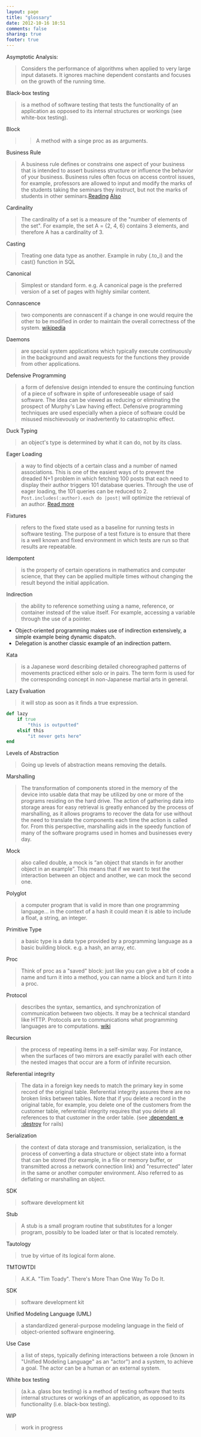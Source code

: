 ```yaml
---
layout: page
title: "glossary"
date: 2012-10-16 10:51
comments: false
sharing: true
footer: true
---
```


Asymptotic Analysis:
>Considers the performance of algorithms when applied to very large input datasets. It ignores machine dependent constants and focuses on the growth of the running time.

Black-box testing
>is a method of software testing that tests the functionality of an application as opposed to its internal structures or workings (see white-box testing).

Block
>>A method with a singe proc as as arguments.

Business Rule
>A business rule defines or constrains one aspect of your business that is intended to assert business structure or influence the behavior of your business.  Business rules often focus on access control issues, for example, professors are allowed to input and modify the marks of the students taking the seminars they instruct, but not the marks of students in other seminars.[Reading](http://www.agilemodeling.com/artifacts/businessRule.htm)
[Also](http://www.businessrulesgroup.org/first_paper/br01c1.htm) 

Cardinality
>The cardinality of a set is a measure of the "number of elements of the set". For example, the set A = {2, 4, 6} contains 3 elements, and therefore A has a cardinality of 3.

Casting
>Treating one data type as another. Example in ruby (.to_i) and the cast() function in SQL

Canonical
>Simplest or standard form. e.g. A canonical page is the preferred version of a set of pages with highly similar content.

Connascence
>two components are connascent if a change in one would require the other to be modified in order to maintain the overall correctness of the system. [wikipedia](http://en.wikipedia.org/wiki/Connascence_(computer_programming))

Daemons
>are special system applications which typically execute continuously in the background and await requests for the functions they provide from other applications. 

Defensive Programming
>a form of defensive design intended to ensure the continuing function of a piece of software in spite of unforeseeable usage of said software. The idea can be viewed as reducing or eliminating the prospect of Murphy's Law having effect. Defensive programming techniques are used especially when a piece of software could be misused mischievously or inadvertently to catastrophic effect.

Duck Typing
>an object's type is determined by what it can do, not by its class.

Eager Loading
>a way to find objects of a certain class and a number of named associations. This is one of the easiest ways of to prevent the dreaded N+1 problem in which fetching 100 posts that each need to display their author triggers 101 database queries. Through the use of eager loading, the 101 queries can be reduced to 2. `Post.includes(:author).each do |post|` will optimize the retrieval of an author. [Read more](http://api.rubyonrails.org/classes/ActiveRecord/Associations/ClassMethods.html)

Fixtures
>refers to the fixed state used as a baseline for running tests in software testing. The purpose of a test fixture is to ensure that there is a well known and fixed environment in which tests are run so that results are repeatable.

Idempotent
>is the property of certain operations in mathematics and computer science, that they can be applied multiple times without changing the result beyond the initial application.

Indirection
>the ability to reference something using a name, reference, or container instead of the value itself. For example, accessing a variable through the use of a pointer.
  - Object-oriented programming makes use of indirection extensively, a simple example being dynamic dispatch.
  - Delegation is another classic example of an indirection pattern.

Kata
>is a Japanese word describing detailed choreographed patterns of movements practiced either solo or in pairs. The term form is used for the corresponding concept in non-Japanese martial arts in general.

Lazy Evaluation
>it will stop as soon as it finds a true expression.
```ruby Lazy Evaluation
def lazy
	if true
		"this is outputted"
	elsif this
		"it never gets here"
end
```

Levels of Abstraction
>Going up levels of abstraction means removing the details.

Marshalling
>The transformation of components stored in the memory of the device into usable data that may be utilized by one or more of the programs residing on the hard drive. The action of gathering data into storage areas for easy retrieval is greatly enhanced by the process of marshalling, as it allows programs to recover the data for use without the need to translate the components each time the action is called for. From this perspective, marshalling aids in the speedy function of many of the software programs used in homes and businesses every day.

Mock
>also called double, a mock is “an object that stands in for another object in an example”. This means that if we want to test the interaction between an object and another, we can mock the second one.

Polyglot
>a computer program that is valid in more than one programming language... in the context of a hash it could mean it is able to include a float, a string, an integer.

Primitive Type
>a basic type is a data type provided by a programming language as a basic building block. e.g. a hash, an array, etc.

Proc
>Think of proc as a "saved" block: just like you can give a bit of code a name and turn it into a method, you can name a block and turn it into a proc.

Protocol
>describes the syntax, semantics, and synchronization of communication between two objects. It may be a technical standard like HTTP. Protocols are to communications what programming languages are to computations. [wiki](http://en.wikipedia.org/wiki/Communications_protocol)

Recursion
>the process of repeating items in a self-similar way. For instance, when the surfaces of two mirrors are exactly parallel with each other the nested images that occur are a form of infinite recursion.

Referential integrity
>The data in a foreign key needs to match the primary key in some record of the original table. Referential integrity assures there are no broken links between tables. Note that if you delete a record in the original table, for example, you delete one of the customers from the customer table, referential integrity requires that you delete all references to that customer in the order table. (see [:dependent => :destroy](http://api.rubyonrails.org/classes/ActiveRecord/Associations/ClassMethods.html) for rails)

Serialization
>the context of data storage and transmission, serialization, is the process of converting a data structure or object state into a format that can be stored (for example, in a file or memory buffer, or transmitted across a network connection link) and "resurrected" later in the same or another computer environment. Also referred to as deflating or marshalling an object.

SDK
>software development kit

Stub
>A stub is a small program routine that substitutes for a longer program, possibly to be loaded later or that is located remotely. 

Tautology
>true by virtue of its logical form alone.

TMTOWTDI
>A.K.A. "Tim Toady". There's More Than One Way To Do It.

SDK
>software development kit

Unified Modeling Language (UML)
>a standardized general-purpose modeling language in the field of object-oriented software engineering. 

Use Case 
> a list of steps, typically defining interactions between a role (known in "Unified Modeling Language" as an "actor") and a system, to achieve a goal. The actor can be a human or an external system.

White box testing
>(a.k.a. glass box testing) is a method of testing software that tests internal structures or workings of an application, as opposed to its functionality (i.e. black-box testing).

WIP
>work in progress